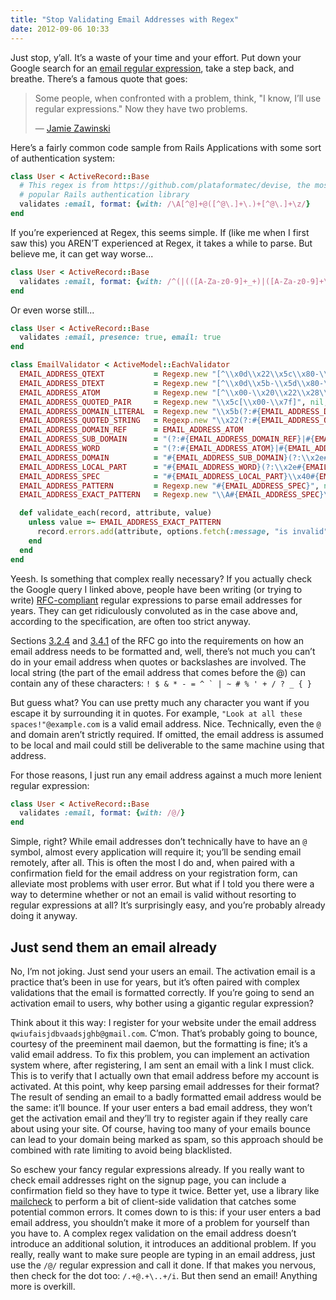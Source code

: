 ```yaml
---
title: "Stop Validating Email Addresses with Regex"
date: 2012-09-06 10:33
---
```


Just stop, y’all. It’s a waste of your time and your effort. Put down your Google search for an [email regular expression](http://www.google.com/search?q=email+regex), take a step back, and breathe.<!--more--> There’s a famous quote that goes:

> Some people, when confronted with a problem, think, "I know, I’ll use regular expressions." Now they have two problems.
>
> — [Jamie Zawinski](http://regex.info/blog/2006-09-15/247)

Here’s a fairly common code sample from Rails Applications with some sort of authentication system:

```ruby
class User < ActiveRecord::Base
  # This regex is from https://github.com/plataformatec/devise, the most
  # popular Rails authentication library
  validates :email, format: {with: /\A[^@]+@([^@\.]+\.)+[^@\.]+\z/}
end
```

If you’re experienced at Regex, this seems simple. If (like me when I first saw this) you AREN’T experienced at Regex, it takes a while to parse. But believe me, it can get way worse...

```ruby
class User < ActiveRecord::Base
  validates :email, format: {with: /^(|(([A-Za-z0-9]+_+)|([A-Za-z0-9]+\-+)|([A-Za-z0-9]+\.+)|([A-Za-z0-9]+\++))*[A-Za-z0-9]+@((\w+\-+)|(\w+\.))*\w{1,63}\.[a-zA-Z]{2,6})$/i}
end
```

Or even worse still...

```ruby
class User < ActiveRecord::Base
  validates :email, presence: true, email: true
end

class EmailValidator < ActiveModel::EachValidator
  EMAIL_ADDRESS_QTEXT           = Regexp.new "[^\\x0d\\x22\\x5c\\x80-\\xff]", nil, "n"
  EMAIL_ADDRESS_DTEXT           = Regexp.new "[^\\x0d\\x5b-\\x5d\\x80-\\xff]", nil, "n"
  EMAIL_ADDRESS_ATOM            = Regexp.new "[^\\x00-\\x20\\x22\\x28\\x29\\x2c\\x2e\\x3a-\\x3c\\x3e\\x40\\x5b-\\x5d\\x7f-\\xff]+", nil, "n"
  EMAIL_ADDRESS_QUOTED_PAIR     = Regexp.new "\\x5c[\\x00-\\x7f]", nil, "n"
  EMAIL_ADDRESS_DOMAIN_LITERAL  = Regexp.new "\\x5b(?:#{EMAIL_ADDRESS_DTEXT}|#{EMAIL_ADDRESS_QUOTED_PAIR})*\\x5d", nil, "n"
  EMAIL_ADDRESS_QUOTED_STRING   = Regexp.new "\\x22(?:#{EMAIL_ADDRESS_QTEXT}|#{EMAIL_ADDRESS_QUOTED_PAIR})*\\x22", nil, "n"
  EMAIL_ADDRESS_DOMAIN_REF      = EMAIL_ADDRESS_ATOM
  EMAIL_ADDRESS_SUB_DOMAIN      = "(?:#{EMAIL_ADDRESS_DOMAIN_REF}|#{EMAIL_ADDRESS_DOMAIN_LITERAL})"
  EMAIL_ADDRESS_WORD            = "(?:#{EMAIL_ADDRESS_ATOM}|#{EMAIL_ADDRESS_QUOTED_STRING})"
  EMAIL_ADDRESS_DOMAIN          = "#{EMAIL_ADDRESS_SUB_DOMAIN}(?:\\x2e#{EMAIL_ADDRESS_SUB_DOMAIN})*"
  EMAIL_ADDRESS_LOCAL_PART      = "#{EMAIL_ADDRESS_WORD}(?:\\x2e#{EMAIL_ADDRESS_WORD})*"
  EMAIL_ADDRESS_SPEC            = "#{EMAIL_ADDRESS_LOCAL_PART}\\x40#{EMAIL_ADDRESS_DOMAIN}"
  EMAIL_ADDRESS_PATTERN         = Regexp.new "#{EMAIL_ADDRESS_SPEC}", nil, "n"
  EMAIL_ADDRESS_EXACT_PATTERN   = Regexp.new "\\A#{EMAIL_ADDRESS_SPEC}\\z", nil, "n"

  def validate_each(record, attribute, value)
    unless value =~ EMAIL_ADDRESS_EXACT_PATTERN
      record.errors.add(attribute, options.fetch(:message, "is invalid"))
    end
  end
end
```

Yeesh. Is something that complex really necessary? If you actually check the Google query I linked above, people have been writing (or trying to write) [RFC-compliant](http://tools.ietf.org/html/rfc2822) regular expressions to parse email addresses for years. They can get ridiculously convoluted as in the case above and, according to the specification, are often too strict anyway.

Sections [3.2.4](http://tools.ietf.org/html/rfc2822#section-3.2.4) and [3.4.1](http://tools.ietf.org/html/rfc2822#section-3.4.1) of the RFC go into the requirements on how an email address needs to be formatted and, well, there’s not much you can’t do in your email address when quotes or backslashes are involved. The local string (the part of the email address that comes before the @) can contain any of these characters: ``! $ & * - = ^ ` | ~ # % ' + / ? _ { }``

But guess what? You can use pretty much any character you want if you escape it by surrounding it in quotes. For example, `"Look at all these spaces!"@example.com` is a valid email address. Nice. Technically, even the `@` and domain aren’t strictly required. If omitted, the email address is assumed to be local and mail could still be deliverable to the same machine using that address.

For those reasons, I just run any email address against a much more lenient regular expression:

```ruby
class User < ActiveRecord::Base
  validates :email, format: {with: /@/}
end
```

Simple, right? While email addresses don’t technically have to have an `@` symbol, almost every application will require it; you’ll be sending email remotely, after all. This is often the most I do and, when paired with a confirmation field for the email address on your registration form, can alleviate most problems with user error. But what if I told you there were a way to determine whether or not an email is valid without resorting to regular expressions at all? It’s surprisingly easy, and you’re probably already doing it anyway.

## Just send them an email already

No, I’m not joking. Just send your users an email. The activation email is a practice that’s been in use for years, but it’s often paired with complex validations that the email is formatted correctly. If you’re going to send an activation email to users, why bother using a gigantic regular expression?

Think about it this way: I register for your website under the email address `qwiufaisjdbvaadsjghb@gmail.com`. C’mon. That’s probably going to bounce, courtesy of the preeminent mail daemon, but the formatting is fine; it’s a valid email address. To fix this problem, you can implement an activation system where, after registering, I am sent an email with a link I must click. This is to verify that I actually own that email address before my account is activated. At this point, why keep parsing email addresses for their format? The result of sending an email to a badly formatted email address would be the same: it’ll bounce. If your user enters a bad email address, they won’t get the activation email and they’ll try to register again if they really care about using your site. Of course, having too many of your emails bounce can lead to your domain being marked as spam, so this approach should be combined with rate limiting to avoid being blacklisted.

So eschew your fancy regular expressions already. If you really want to check email addresses right on the signup page, you can include a confirmation field so they have to type it twice. Better yet, use a library like [mailcheck](https://github.com/mailcheck/mailcheck) to perform a bit of client-side validation that catches some potential common errors. It comes down to is this: if your user enters a bad email address, you shouldn’t make it more of a problem for yourself than you have to. A complex regex validation on the email address doesn’t introduce an additional solution, it introduces an additional problem. If you really, really want to make sure people are typing in an email address, just use the `/@/` regular expression and call it done. If that makes you nervous, then check for the dot too: `/.+@.+\..+/i`. But then send an email! Anything more is overkill.
